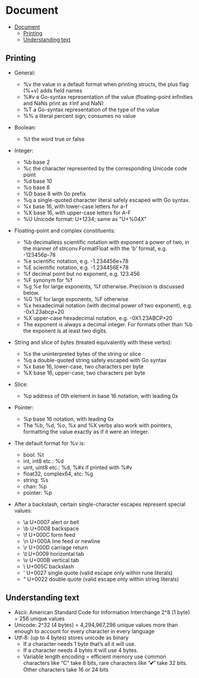 # Document

<!--toc:start-->
- [Document](#document)
  - [Printing](#printing)
  - [Understanding text](#understanding-text)
<!--toc:end-->

## Printing

- General:
  - %v the value in a default format when printing structs, the plus flag (%+v) adds field names
  - %#v a Go-syntax representation of the value (floating-point infinities and NaNs print as ±Inf and NaN)
  - %T a Go-syntax representation of the type of the value
  - %% a literal percent sign; consumes no value

- Boolean:
  - %t the word true or false

- Integer:
  - %b base 2
  - %c the character represented by the corresponding Unicode code point
  - %d base 10
  - %o base 8
  - %O base 8 with 0o prefix
  - %q a single-quoted character literal safely escaped with Go syntax.
  - %x base 16, with lower-case letters for a-f
  - %X base 16, with upper-case letters for A-F
  - %U Unicode format: U+1234; same as "U+%04X"

- Floating-point and complex constituents:
  - %b decimalless scientific notation with exponent a power of two, in the manner of strconv.FormatFloat with the 'b' format, e.g. -123456p-78
  - %e scientific notation, e.g. -1.234456e+78
  - %E scientific notation, e.g. -1.234456E+78
  - %f decimal point but no exponent, e.g. 123.456
  - %F synonym for %f
  - %g %e for large exponents, %f otherwise. Precision is discussed below.
  - %G %E for large exponents, %F otherwise
  - %x hexadecimal notation (with decimal power of two exponent), e.g. -0x1.23abcp+20
  - %X upper-case hexadecimal notation, e.g. -0X1.23ABCP+20
  - The exponent is always a decimal integer. For formats other than %b the exponent is at least two digits.

- String and slice of bytes (treated equivalently with these verbs):
  - %s the uninterpreted bytes of the string or slice
  - %q a double-quoted string safely escaped with Go syntax
  - %x base 16, lower-case, two characters per byte
  - %X base 16, upper-case, two characters per byte

- Slice:
  - %p address of 0th element in base 16 notation, with leading 0x

- Pointer:
  - %p base 16 notation, with leading 0x
  - The %b, %d, %o, %x and %X verbs also work with pointers, formatting the value exactly as if it were an integer.

- The default format for %v is:
  - bool:                    %t
  - int, int8 etc.:          %d
  - uint, uint8 etc.:        %d, %#x if printed with %#v
  - float32, complex64, etc: %g
  - string:                  %s
  - chan:                    %p
  - pointer:                 %p

- After a backslash, certain single-character escapes represent special values:
  - \a   U+0007 alert or bell
  - \b   U+0008 backspace
  - \f   U+000C form feed
  - \n   U+000A line feed or newline
  - \r   U+000D carriage return
  - \t   U+0009 horizontal tab
  - \v   U+000B vertical tab
  - \\   U+005C backslash
  - \'   U+0027 single quote  (valid escape only within rune literals)
  - \"   U+0022 double quote  (valid escape only within string literals)

## Understanding text

- Ascii: American Standard Code for Information Interchange 2^8 (1 byte) = 256 unique values
- Unicode: 2^32 (4 bytes) = 4,294,967,296 unique values more than enough to account for every character in every language
- Utf-8: (up to 4 bytes) stores unicode as binary
  - If a character needs 1 byte that’s all it will use.
  - If a character needs 4 bytes it will use 4 bytes.
  - Variable length encoding = efficient memory use common characters like “C” take 8 bits, rare characters like “💕” take 32 bits. Other characters take 16 or 24 bits
